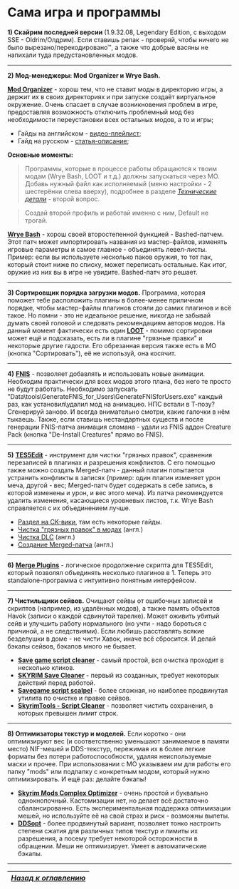 # Сама игра и программы

**1) Скайрим последней версии** (1.9.32.08, Legendary Edition, с выходом SSE - Oldrim/Олдрим). Если ставишь репак - проверяй, чтобы ничего не было вырезано/перекодировано™, а также что добрые васяны не напихали туда предустановленных модов.

------

**2) Мод-менеджеры: Mod Organizer и Wrye Bash.**

[**Mod Organizer**](http://www.nexusmods.com/skyrim/mods/1334/) -  хорош тем, что не ставит моды в директорию игры, а держит их в своих директориях и при запуске создаёт виртуальное окружение. Очень спасает в случае возникновения проблем в игре, предоставляя возможность отключить проблемный мод без необходимости переустановки всех остальных модов, а то и игры;

+ Гайды на английском - [видео-плейлист](https://www.youtube.com/playlist?list=PLE7DlYarj-DcLS9LyjEqOJwFUQIIQewcK);
+ Гайд на русском - [статья-описание](http://gamer-mods.ru/load/tes_v_skyrim/instrumentarij/mod_organizer/59-1-0-2739);

**Основные моменты:**

> Программы, которые в процессе работы обращаются к твоим модам (Wrye Bash, LOOT и т.д.) должны запускаться через МО. Добавь нужный файл как исполняемый (меню настройки - 2 шестерёнки слева вверху), подробнее в разделе [*Технические детали*](../01_For_Beginners/03_Технические_детали.md) - второй вопрос.

> Создай второй профиль и работай именно с ним, Default не трогай.

[**Wrye Bash**](http://www.nexusmods.com/skyrim/mods/1840/) - хорош своей второстепенной функцией - Bashed-патчем. Этот патч может импортировать названия из мастер-файлов, изменять игровые параметры и самое главное - объединять левел-листы. Пример: если вы используете несколько паков оружия, то тот пак, который стоит ниже по списку, может переписать остальные. Как итог, оружие из них вы в игре не увидите. Bashed-патч это решает.

------

**3) Сортировщик порядка загрузки модов.** Программа, которая поможет тебе расположить плагины в более-менее приличном порядке, чтобы мастер-файлы плагинов стояли до самих плагинов и всё такое. Но помни - это не идеальное решение, никогда не забывай думать своей головой и следовать рекомендациям авторов модов. На данный момент фактически есть один [**LOOT**](https://loot.github.io/) - помимо сортировки может ещё и подсказать, есть ли в плагине "грязные правки" и некоторые другие гадости. Его обрезанная версия также есть в МО (кнопка "Сортировать"), её не используй, она косячит.

------

**4)** [**FNIS**](http://www.nexusmods.com/skyrim/mods/11811/) - позволяет добавлять и использовать новые анимации. Необходим практически для всех модов этого плана, без него те просто не будут работать. Необходимо запускать "Data\tools\GenerateFNIS_for_Users\GenerateFNISforUsers.exe" каждый раз, как установил\удалил мод на анимацию. НПС встали в Т-позу? Сгенерируй заново. И всегда внимательно смотри, какие галочки в нём тыкаешь. Также, если ставишь нестандартных существ и после генерации FNIS-патча анимация сломана - удали из FNIS аддон Creature Pack (кнопка "De-Install Creatures" прямо во FNIS).

------

**5)** [**TES5Edit**](http://www.nexusmods.com/skyrim/mods/25859/) - инструмент для чистки "грязных правок", сравнения перезаписей в плагинах и разрешения конфликтов. С его помощью также можно создать Merged-патч - данный плагин попытается устранить конфликты в записях (пример: один плагин изменяет урон меча, другой - вес; Merged-патч будет содержать в себе запись, в которой изменены и урон, и вес этого меча). Из патча рекомендуется удалить изменения, касающиеся уровневых листов, т.к. Wrye Bash справляется с их объединением лучше.

+ [Раздел на CK-вики](http://www.creationkit.com/index.php?title=Category:TES5Edit), там есть некоторые гайды.
+ [Чистка "грязных правок" в модах](http://youtu.be/UOQO2S6HDBw) (англ.)
+ [Чистка DLC](http://youtu.be/Re8YBJm9l64) (англ.)
+ [Создание Merged-патча](http://youtu.be/ue4N6JgZEOE) (англ.)

------

**6)** [**Merge Plugins**](http://www.nexusmods.com/skyrim/mods/69905/) - логическое продолжение скрипта для TES5Edit, который позволял объединять несколько плагинов в 1. Теперь это standalone-программа с интуитивно понятным интерфейсом.

------

**7) Чистильщики сейвов.** Очищают сейвы от ошибочных записей и скриптов (например, из удалённых модов), а также память объектов Havok (записи о каждой сдвинутой тарелке). Может оживить убитый сейв и улучшить работу нормального (но учти - надо бороться с причиной, а не следствиями). Если любишь расставлять всякие безделушки в доме - не чисти Хавок, иначе всё сбросится. И делай бэкапы сейвов, бэкапов много не бывает.

+ [**Save game script cleaner**](http://www.nexusmods.com/skyrim/mods/52363/) - самый простой, вся очистка проходит в несколько кликов.
+ [**SKYRIM Save Cleaner**](http://www.nexusmods.com/skyrim/mods/31724/) - первый из созданных, требует некоторых действий перед работой.
+ [**Savegame script scalpel**](http://www.nexusmods.com/skyrim/mods/53045/) - более сложная, но наиболее продвинутая утилита по очистке и правке сейвов.
+ [**SkyrimTools - Script Cleaner**](http://www.nexusmods.com/skyrim/mods/76776/) - позволяет чистить сохранения, в которых превышен лимит строк.

------

**8) Оптимизаторы текстур и моделей.** Если коротко - они оптимизируют вес (и соответственно уменьшают занимаемое в памяти место) NIF-мешей и DDS-текстур, пережимая их в более легкие форматы без потери работоспособности, удаляя неиспользуемые маски и прочее. При использовании с МО указываем им для работы его папку "mods" или подпапку с конкретным модом, который нужно оптимизировать. И ещё раз: делайте бэкапы!

+ [**Skyrim Mods Complex Optimizer**](http://www.nexusmods.com/skyrim/mods/13529/) - очень простой и буквально однокнопочный. Кастомизации нет, но делает всё достаточно сбалансированно. Есть экспериментальная поддержка оптимизации мешей, но используйте её на свой страх и риск - возможны вылеты.
+ [**DDSopt**](http://www.nexusmods.com/skyrim/mods/5755/) - более продвинутый вариант, позволяет тонко настроить степени сжатия для различных типов текстур и лимиты их разрешения, а посему требует некоторой осторожности в обращении. Меши не оптимизирует. Умеет в автоматические бэкапы.

------

|[*Назад к оглавлению*](../01_Оглавление.md)|
|:---:|
